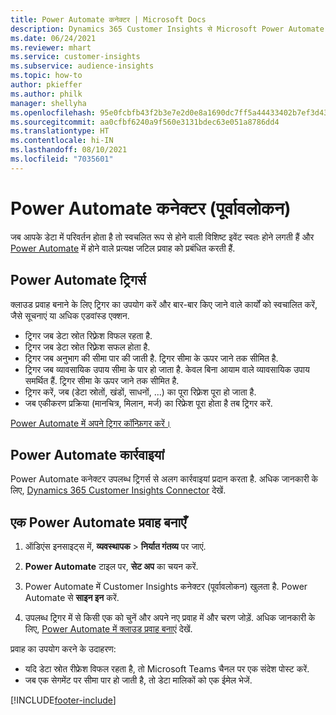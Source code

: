 ```yaml
---
title: Power Automate कनेक्टर | Microsoft Docs
description: Dynamics 365 Customer Insights से Microsoft Power Automate में प्रवाह बनाएं.
ms.date: 06/24/2021
ms.reviewer: mhart
ms.service: customer-insights
ms.subservice: audience-insights
ms.topic: how-to
author: pkieffer
ms.author: philk
manager: shellyha
ms.openlocfilehash: 95e0fcbfb43f2b3e7e2d0e8a1690dc7ff5a44433402b7ef3d437710eb0efff15
ms.sourcegitcommit: aa0cfbf6240a9f560e3131bdec63e051a8786dd4
ms.translationtype: HT
ms.contentlocale: hi-IN
ms.lasthandoff: 08/10/2021
ms.locfileid: "7035601"
---
```

# <a name="power-automate-connector-preview"></a>Power Automate कनेक्टर (पूर्वावलोकन)

जब आपके डेटा में परिवर्तन होता है तो स्वचलित रूप से होने वाली विशिष्ट इवेंट स्वतः होने लगती हैं और [Power Automate](https://flow.microsoft.com/) में होने वाले प्रत्यक्ष जटिल प्रवाह को प्रबंधित करती हैं.

## <a name="power-automate-triggers"></a>Power Automate ट्रिगर्स

क्लाउड प्रवाह बनाने के लिए ट्रिगर का उपयोग करें और बार-बार किए जाने वाले कार्यों को स्वचालित करें, जैसे सूचनाएं या अधिक एडवांस्ड एक्शन. 

- ट्रिगर जब डेटा स्रोत रिफ़्रेश विफल रहता है. 
- ट्रिगर जब डेटा स्रोत रिफ़्रेश सफल होता है.
- ट्रिगर जब अनुभाग की सीमा पार की जाती है. ट्रिगर सीमा के ऊपर जाने तक सीमित है.
- ट्रिगर जब व्यावसायिक उपाय सीमा के पार हो जाता है. केवल बिना आयाम वाले व्यावसायिक उपाय समर्थित हैं. ट्रिगर सीमा के ऊपर जाने तक सीमित है.
- ट्रिगर करें, जब (डेटा स्रोतों, खंडों, साधनों, ...) का पूरा रिफ़्रेश पूरा हो जाता है.
- जब एकीकरण प्रक्रिया (मानचित्र, मिलान, मर्ज) का रिफ्रेश पूरा होता है तब ट्रिगर करें.

[Power Automate में अपने ट्रिगर कॉन्फ़िगर करें।](https://flow.microsoft.com/connectors/shared_customerinsights/dynamics-365-customer-insights-connector/)

## <a name="power-automate-actions"></a>Power Automate कार्रवाइयां

Power Automate कनेक्टर उपलब्ध ट्रिगर्स से अलग कार्रवाइयां प्रदान करता है. अधिक जानकारी के लिए, [Dynamics 365 Customer Insights Connector](/connectors/customerinsights/) देखें.

## <a name="create-a-power-automate-flow"></a>एक Power Automate प्रवाह बनाएँ

1. ऑडिएंस इनसाइट्स में, **व्यवस्थापक** > **निर्यात गंतव्य** पर जाएं.

1. **Power Automate** टाइल पर, **सेट अप** का चयन करें.

1. Power Automate में Customer Insights कनेक्टर (पूर्वावलोकन) खुलता है. Power Automate से **साइन इन** करें.

1. उपलब्ध ट्रिगर में से किसी एक को चुनें और अपने नए प्रवाह में और चरण जोड़ें. अधिक जानकारी के लिए, [Power Automate में क्लाउड प्रवाह बनाएं](/power-automate/get-started-logic-flow) देखें.

प्रवाह का उपयोग करने के उदाहरण: 
- यदि डेटा स्रोत रीफ्रेश विफल रहता है, तो Microsoft Teams चैनल पर एक संदेश पोस्ट करें. 
- जब एक सेगमेंट पर सीमा पार हो जाती है, तो डेटा मालिकों को एक ईमेल भेजें.



[!INCLUDE[footer-include](../includes/footer-banner.md)]
